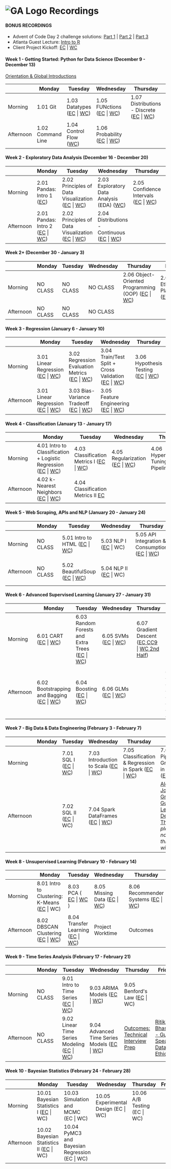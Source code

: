 # ![GA Logo](https://camo.githubusercontent.com/6ce15b81c1f06d716d753a61f5db22375fa684da/68747470733a2f2f67612d646173682e73332e616d617a6f6e6177732e636f6d2f70726f64756374696f6e2f6173736574732f6c6f676f2d39663838616536633963333837313639306533333238306663663535376633332e706e67) Recordings

#### BONUS RECORDINGS

* Advent of Code Day 2 challenge solutions: [Part 1](https://youtu.be/wHFaniciGbQ) \| [Part 2](https://youtu.be/DkUuogWTkL8) \| [Part 3](https://youtu.be/LV7bE4xuMZs)
* Atlanta Guest Lecture: [Intro to R](https://youtu.be/3xjFZ8qCBT8)
* Client Project Kickoff: [EC](https://generalassembly.zoom.us/rec/play/v8ArJuus_D03T4WctgSDVKMvW467eqOs1yZLqfRbmky8UiQBOwGiY7cXZOGDIOs1mvP0U7xmirkj_waC?autoplay=true&continueMode=true&startTime=1580403862000) \| [WC](https://generalassembly.zoom.us/rec/play/tMEofuD8qG03HNCQuASDAf97W47rJ6isgCVKqPJbyRy3AHIDMFChZ-ASN7SEkTZzPN48zSQMVu6xss22?autoplay=true&continueMode=true&startTime=1580411144000)

#### Week 1 - Getting Started: Python for Data Science (December 9 - December 13)

[Orientation & Global Introductions](https://youtu.be/EU1AA27vpMc)

|         | Monday     | Tuesday    | Wednesday  | Thursday| Friday  |
|---------|------------|------------|------------|---------|---------|
| Morning | 1.01 Git | 1.03 Datatypes ([EC](https://youtu.be/TpjVF5Kogx0) \| [WC](https://youtu.be/3p6MasSjixs)) | 1.05 FUNctions ([EC](https://youtu.be/r5gBDR8oc5s) \| [WC](https://youtu.be/-PxUxnEDz38)) | 1.07 Distributions - Discrete ([EC](https://youtu.be/_chxbQ0zHfg) \| [WC](https://youtu.be/YfT7mfVxxvY)) | 1.08 List Comprehensions ([EC](https://youtu.be/MufV3SHTQB8) \| [WC](https://youtu.be/aciYIuxf0ak))|
| Afternoon | 1.02 Command Line | 1.04 Control Flow ([WC](https://youtu.be/66U0Flforsg)) | 1.06 Probability ([EC](https://youtu.be/VVniqoj-05A) \| [WC](https://youtu.be/BbYDeJK1C10)) | | |

#### Week 2 - Exploratory Data Analysis (December 16 - December 20)

|           | Monday        | Tuesday       | Wednesday     | Thursday      | Friday  |
|-----------|---------------|---------------|---------------|---------------|---------|
| Morning   | 2.01 Pandas: Intro 1 ([EC](https://youtu.be/QS9jdTLmcAk)) | 2.02 Principles of Data Visualization ([EC](https://generalassembly.zoom.us/recording/share/jtJp1nWOPDhxrVXQR3tfyM0lP0eR49jJE4Di3XT2KVWwIumekTziMw) \| [WC](https://generalassembly.zoom.us/rec/play/7MElJOmu_G83E4Kc5ASDUfR-W46-LaKsgSVK-vMKnxvhWngKNVOuYOEXN-svy_VQudw7h7AAimwgSCWh?autoplay=true&continueMode=true&startTime=1576602153000)) | 2.03 Exploratory Data Analysis (EDA) ([WC](https://generalassembly.zoom.us/rec/play/uZAufumg-zw3HdHD4QSDBfJxW43rKP2s0ylN86BemUm8AXFWNFb3b-YQZOFw2Gv6y8UCTQ0_MiZOz58G?continueMode=true)) | 2.05 Confidence Intervals ([EC](https://youtu.be/zzTuqVbxqyw) \| [WC](https://youtu.be/s5ZrIZus6OI)) | |
| Afternoon | 2.01 Pandas: Intro 2 ([EC](https://youtu.be/9QCF4UK8FT8) \| [WC](https://generalassembly.zoom.us/rec/play/u5Z-JOyv_T83H9OTsgSDBKJxW47pePis2iBN_PULykrgUCIAYVv1Y7cWYrMPr4C7Ynde_g6e4-y8T-is?continueMode=true)) | 2.02 Principles of Data Visualization ([EC](https://generalassembly.zoom.us/recording/share/qpsCluS0AwMV8ZwDU0xHPF8Phs7LfU74YZi9Q4jQIKmwIumekTziMw) \| [WC](https://generalassembly.zoom.us/rec/play/u5QsIbr6qm83E4KV5QSDVvZ-W420L_2shyEZ-fVbnhrhAngLZAWlY7QSZbfeKahLOKlYH7pKKOATwp2H?continueMode=true)) | 2.04 Distributions - Continuous ([EC](https://generalassembly.zoom.us/recording/share/ERSfEHrgSql0Bj5fS3sTGJarNNhSuPZzCHBEd2-tj2-wIumekTziMw) \| [WC](https://youtu.be/MuFG4lYzImM)) | | |

#### Week 2+ (December 30 - January 3)

|           | Monday        | Tuesday       | Wednesday     | Thursday      | Friday  |
|-----------|---------------|---------------|---------------|---------------|---------|
| Morning   | NO CLASS | NO CLASS | NO CLASS | 2.06 Object-Oriented Programming (OOP) ([EC](https://youtu.be/N0Szc2PNrug) \| [WC](https://youtu.be/zJQkC4waAKA)) | 2.07 Ethics & Plagiarism ([EC](https://youtu.be/eLR9cGQ4vlk) \| [WC](https://generalassembly.zoom.us/rec/play/68B4dLivrT83EtSWsgSDUfd_W9S-e6msh3IW-PJYzBu9W3AGMAHzZLUVauP6tJKObIrIemDRzWf1NhB4?continueMode=true))|
| Afternoon   | NO CLASS | NO CLASS | NO CLASS | | |

#### Week 3 - Regression (January 6 - January 10)

|           | Monday        | Tuesday       | Wednesday     | Thursday      | Friday  |
|-----------|---------------|---------------|---------------|---------------|---------|
| Morning   | 3.01 Linear Regression ([EC](https://generalassembly.zoom.us/rec/play/vMd4d-Cv-z03E9OdswSDAPIvW9XoLK-s2ycX-PEJzE7nVCELOgelNbtGZ-q4Ok_gEyLPJPwE8CoxRbG_?continueMode=true) \| [WC](https://generalassembly.zoom.us/rec/play/6cEscuuuqD03HdSc5QSDUP4tW424evishnAb_vNcyEq1WnZSYVqiM7YTZOoiXFpifJwsIAJDf13TjOh_?continueMode=true))| 3.02 Regression Evaluation Metrics ([EC](https://www.youtube.com/watch?v=gMld2dFYKTc&feature=youtu.be) \| [WC](https://www.youtube.com/watch?v=VIndd-ic82A&feature=youtu.be)) | 3.04 Train/Test Split + Cross Validation ([EC](https://youtu.be/l9AfTny4NlU) \| [WC](https://youtu.be/2avkuLo6ElA)) | 3.06 Hypothesis Testing ([EC](https://youtu.be/64-qofXp-Oc) \| [WC](https://youtu.be/d4zByz468aA)) | 3.07 Model Workflow ([EC 1](https://youtu.be/pM8i0bdJoWY) [EC 2](https://youtu.be/hvZdtJ4T99w) \| [WC](https://youtu.be/SX8jmd_ZlLc)) |
| Afternoon | 3.01 Linear Regression ([EC](https://youtu.be/0oWKOQ0Zguc) \| [WC](https://generalassembly.zoom.us/rec/play/vZMud-r-rGg3EoecswSDC_B5W9XsfKKs1CFP-vUEnxrgB3ECYVSkMLpGYuq6iiX2CrmVowA_W1IdNsBE?continueMode=true)) | 3.03 Bias-Variance Tradeoff ([EC](https://www.youtube.com/watch?v=tR6Tf8MrhGY&feature=youtu.be) \| [WC](https://www.youtube.com/watch?v=a-IzDxffOok&feature=youtu.be))| 3.05 Feature Engineering ([EC](https://youtu.be/5T7uaMkZp8Q) \| [WC](https://youtu.be/Gq_j38ZQdrk)) | | |

#### Week 4 - Classification (January 13 - January 17)

|           | Monday        | Tuesday       | Wednesday     | Thursday      | Friday  |
|-----------|---------------|---------------|---------------|---------------|---------|
| Morning   | 4.01 Intro to Classification + Logistic Regression ([EC](https://generalassembly.zoom.us/rec/share/2tQuFbXV9W9JbLeV73PUffEtA7njaaa813cW_fRfxR6jt6h6tEWFeFRCkZsWJE9u) \| [WC](https://generalassembly.zoom.us/rec/play/vsd8JOurqTo3Sd2U5ASDCqJ7W9S6K66s0ChM86cLxB63UHcAZlHyYeZGMXWw9P2M0FUrLIKvWi0zSzY?continueMode=true)) | 4.03 Classification Metrics I ([EC](https://youtu.be/cHXeBAw8tVs) \| [WC](https://youtu.be/_T891ir51_E)) | 4.05 Regularization ([EC](https://youtu.be/2YKToDIOeBo ) \| [WC](https://youtu.be/fesL_nuZy3Q))| 4.06 Hyperparameter Tuning and Pipelines [EC](https://generalassembly.zoom.us/rec/share/6MMkdeDyx1tLHpHhyxn2AfcjDoXAT6a81SkWrPEPzxuPOVpXkRMmWS8mw1Tt54sP) |  |
| Afternoon | 4.02 k-Nearest Neighbors ([EC](https://youtu.be/3cLMUFKvcag) \| [WC](https://youtu.be/Kjq1q-jr-9s)) | 4.04 Classification Metrics II [EC](https://youtu.be/I1YW4LgkLO8) |  |  |  |

#### Week 5 - Web Scraping, APIs and NLP (January 20 - January 24)

|           | Monday        | Tuesday       | Wednesday     | Thursday      | Friday  |
|-----------|---------------|---------------|---------------|---------------|---------|
| Morning   | NO CLASS | 5.01 Intro to HTML ([EC](https://youtu.be/UcdPnFICyjo) \| [WC](https://youtu.be/SFpit5M2DAM)) | 5.03 NLP I ([EC](https://generalassembly.zoom.us/rec/share/2Odlc-n5zkJLG5XD8B2Hfp4aINvHaaa8hHca8qFbz0gNxx0pdPKlpqdVOzCt_zwR) \| WC) | 5.05 API Integration & Consumption ([EC](https://youtu.be/aHOcK-KzXf4) \| [WC](https://youtu.be/6AiJb7gdVug)) | 5.06 Introduction to AWS ([EC](https://youtu.be/luZsqH69v4A) \| [WC](https://youtu.be/x_sSRJm5vK8)) |
| Afternoon | NO CLASS | 5.02 BeautifulSoup ([EC](https://youtu.be/orSFsr0wl28) \| [WC](https://youtu.be/P7OuAIUBSpM)) | 5.04 NLP II ([EC](https://youtu.be/iqD-0sBhadA) \| WC) |  | [Zach Morris Guest Lecture - Tableau](https://youtu.be/ke4XdgEBQac) |

#### Week 6 - Advanced Supervised Learning (January 27 - January 31)

|           | Monday        | Tuesday       | Wednesday     | Thursday      | Friday  |
|-----------|---------------|---------------|---------------|---------------|---------|
| Morning   | 6.01 CART ([EC](https://generalassembly.zoom.us/rec/share/tPBnM_bh-XxLR430q2TbB60IJJbvX6a8gCMYrqVbmpZCChy00SAP4IvacQ8XtyI) \| [WC](https://generalassembly.zoom.us/rec/share/z9d7IbSg2DJJes-UyG-HQbwzNIDUT6a8hnJI8vELzR2lZYYVpunlZThH0rXtGr7S)) | 6.03 Random Forests and Extra Trees ([EC](https://youtu.be/Mm5OjTajFb8) \| [WC](https://youtu.be/ea3phtwtKBY)) | 6.05 SVMs ([EC](https://youtu.be/Oli7Gr7TihM) \| [WC](https://generalassembly.zoom.us/rec/play/ucB8cL_9rWg3S9TE5QSDU_FwW9S9K_2s1SFM86cKyUvkV3ACO1H1MOZHMLRA5S_DvRnqo1qXfBgaQfA9?continueMode=true)) | 6.07 Gradient Descent ([EC CC9](https://www.youtube.com/watch?v=-IQgo_TT0to) \| [WC 2nd Half](https://generalassembly.zoom.us/rec/play/6MIoc-H6_2g3G9ecsASDU_MoW9XoLqis2yUW-qIFmkfgVHQLNFClN7cUMeuHmIhrVy-djpnb9ii8ikJs?autoplay=true&continueMode=true&startTime=1580408116000))| |
| Afternoon | 6.02 Bootstrapping and Bagging ([EC](https://youtu.be/maf8NtOI93w) \| [WC](https://generalassembly.zoom.us/rec/share/49wyE7f0sW1LXZHBzHPFc7YCDJTET6a8hnNK_6cPzhnE7WIa6TKuUAcxfL11goqV)) | 6.04 Boosting ([EC](https://youtu.be/X7N9-XwNk_c) \| [WC](https://youtu.be/YFm-z8wvXVc)) | 6.06 GLMs ([EC](https://youtu.be/_pLkQeOIfnk) \| [WC](https://generalassembly.zoom.us/rec/play/78Z-crutqjk3G4CT4gSDU_59W9W0e_isgSdPrvcKz0izUCVXOwD3ZuYaa7cFPnTbql5yGW1EAsCXTdjb?continueMode=true)) |  | [Emma Grimes Guest Lecture - EDA, Dashboards, Learning to Learn](https://generalassembly.zoom.us/rec/play/65EuJe7-pmk3H4WS4QSDA_57W9TpLq6s1yNP-_AFyEqwVSZQMFGmZuETNuVlRvN7Le0mZKyTH1p8D0QT?continueMode=true) |

#### Week 7 - Big Data & Data Engineering (February 3 - February 7)

|           | Monday        | Tuesday       | Wednesday     | Thursday      | Friday  |
|-----------|---------------|---------------|---------------|---------------|---------|
| Morning   |  | 7.01 SQL I ([EC](https://youtu.be/OMsV7Cy5YHI) \| [WC](https://youtu.be/50v-iKHlg48)) | 7.03 Introduction to Scala ([EC](https://generalassembly.zoom.us/rec/play/uZEvde6q_Dg3GoeQsQSDV6IsW9XoLqqs1SIe_KBfzE-8AndVNQamYbtGYOrheOevwp-rj1KvxqTabWsw?autoplay=true&continueMode=true&startTime=1580922418000) \| [WC](https://generalassembly.zoom.us/rec/play/uZEvde6q_Dg3GoeQsQSDV6IsW9XoLqqs1SIe_KBfzE-8AndVNQamYbtGYOrheOevwp-rj1KvxqTabWsw?autoplay=true&continueMode=true&startTime=1580922418000)) | 7.05 Classification & Regression in Spark ([EC](https://youtu.be/RzjbEmrkcuE) \| [WC](https://youtu.be/CogBnvLrYo0)) | 7.06 Pipelines & GridSearch in Spark ([EC](https://youtu.be/be438ul7q1w) \| WC) |
| Afternoon |  | 7.02 SQL II ([EC](https://youtu.be/G7SykgcgtUs) \| WC) | 7.04 Spark DataFrames ([EC](https://youtu.be/nMoc-os2lGM) \| [WC](https://generalassembly.zoom.us/rec/play/75UtduCh_Dw3T4eTsASDV6AtW9XpeKusgSNN-PpcxBu2VCUFNFH3buQUZOQnuZbc6x6bJf-5qLCt4az1?continueMode=true)) |  | [Alexis Johnson-Gresham Guest Lecture - Design Thinking](https://generalassembly.zoom.us/rec/share/_9JxaI3C-FFOaNbA03yAWvdxQYnGT6a8hyNP_PcIyRpdqCmV8OIzMlC5Mvjxuw-q) _please do not share this link with others_ |

#### Week 8 - Unsupervised Learning (February 10 - February 14)

|           | Monday        | Tuesday       | Wednesday     | Thursday      | Friday  |
|-----------|---------------|---------------|---------------|---------------|---------|
| Morning   | 8.01 Intro to Clustering: K-Means ([EC](https://generalassembly.zoom.us/rec/play/vZUtcLyt-j03TobBsASDCvQtW47pe_6s1HUYqfoNnUzjByMFNQbyZrAQY7NDk6tVSIJf_fh2TroGaV65?continueMode=true) \| WC)| 8.03 PCA ( [EC](https://generalassembly.zoom.us/rec/share/v_dsDrSp1GVJfIXLsn__db8IT6LMaaa8hCkX_vBfnRwiYGxR1IBfrrlLRe8p5dNn) \| [WC](https://generalassembly.zoom.us/rec/share/ztQpAYj2519IW9b_wRvxUbAsPZq7aaa81yBLqacIxB0vYgyMSlsM8fBzwEXDNoY6) ) | 8.05 Missing Data ([EC](https://generalassembly.zoom.us/rec/share/3NBkHZ_UylFJX8_Q03nQBKMlQ7zsT6a81SRK-vsEzEl282kubg-XMosfsS77pR_R) \| [WC](https://generalassembly.zoom.us/rec/play/uccoIuyurGk3E9KVtQSDBPUrW9W-J_2s0HIcrPtZzk_gU3lRNQajY7JDYeBbsSYetjVjBQz_-r9USQZf?autoplay=true&continueMode=true&startTime=1581527107000))  | 8.06 Recommender Systems ([EC](https://generalassembly.zoom.us/rec/share/4uNKCO3yqkBJS6PXwmeEdIw5OJXHeaa8h3Ma-qJcmk12lQHrZefCA7k9OfSKdmTU) \| [WC](https://generalassembly.zoom.us/rec/share/ovAyIKjip0BOX8_VuGfWQZA5Btv4X6a80CEa86Vbyh6tQAvF2bkkvfes0zy6Zfib)) | 8.07 Word Vectors ([EC](https://generalassembly.zoom.us/rec/share/op1aDo7gtUFIGJHq7R3UY6AGH9jKT6a81CQf-6EMmE_38mWTvxV5GhO_gdimvuKj) \| [WC](https://generalassembly.zoom.us/rec/share/uMFeAY-s_F9JHrfK2gLFZ6wgJ7TaX6a80ykXqPNcmh7eOBxc70u-SYFy8AkjgocV)) |
| Afternoon | 8.02 DBSCAN Clustering ([EC](https://generalassembly.zoom.us/rec/share/3cZVJp3C1yROequR4WriR_A7Bp78X6a80ydP-KEFykq5FJ9FVxk82z51JFwaSqa8) \| [WC](https://generalassembly.zoom.us/rec/share/ovR1bOj5yTJOX7eR0EjFQaorG63CT6a81SJNqaUKxU9yfWNXPvJoOGCGaD-KYUvM)) | 8.04 Transfer Learning ([EC](https://generalassembly.zoom.us/rec/play/7JUoIruorDg3G9GW4gSDAfZwW9TuKPms0XBMr_oIzUaxWiZXMwHwNbEaMOqlsSQOeKqU7LdkFQFoOrUt?continueMode=true) \| [WC](https://generalassembly.zoom.us/rec/play/u5QkJr-vrTs3GtSV4QSDB_ErW43ve_qsgHId-qcFmk-yWyMBY1qlb-NBYrQ-AA5yp3DNs73aurKVN8AP?continueMode=true)) | Project Worktime | Outcomes | Local Time |

#### Week 9 - Time Series Analysis (February 17 - February 21)

|           | Monday        | Tuesday       | Wednesday     | Thursday      | Friday  |
|-----------|---------------|---------------|---------------|---------------|---------|
| Morning   | NO CLASS | 9.01 Intro to Time Series ([EC](https://generalassembly.zoom.us/rec/play/65AqIuqsrD83Sd2XuASDVP96W9S9Kqqs1CMX_PULnR3mAHULO1CkY-RAZR_cVrG3J0aCnVMmHyFJZik?continueMode=true) \| [WC](https://generalassembly.zoom.us/rec/play/78Ulf-2v_G83SNLA4wSDVKR7W467Lv2shncb-vVenUq2VXJVNlLwbrYXM7OtnkO23dwhtayrgxzGuEjk?continueMode=true)) | 9.03 ARIMA Models ([EC](https://generalassembly.zoom.us/rec/share/7-0qEI3I0X1JX4HI9krBXZEBBL3Ueaa8gyhLqfEExRo6ogZQrA4zsJwvao3zAHm3) \| [WC](https://generalassembly.zoom.us/rec/share/7tx2Iajt3HJIZ9LKwlyGV4MqI43Haaa81yBP-fReyUkTyEZKAkZ2dM0xZE5fzZEs)) | 9.05 Benford's Law ([EC](https://generalassembly.zoom.us/rec/play/uMd-ceH9rDk3T9bB4wSDVqB4W47ufaqs0nAd86cMz07gUSJSNlL0ZeRBNrOuTNTvMYgcQiJXKJ6q2LWj?continueMode=true) \| WC) |  |
| Afternoon | NO CLASS | 9.02 Linear Time Series Modeling ([EC](https://generalassembly.zoom.us/rec/share/uspTBaD7qz1ORqeK2mz0RrQFGbr8X6a8gCceqfZbzkjEHKlXyi-_h85jHAC0xG6k) \| [WC](https://generalassembly.zoom.us/rec/share/95xJE4uq0ElLbLPhq2_zR4oEH9ncaaa80HJP_KcMmkY8sB3MIAiC-_s7RnUHphIU)) | 9.04 Advanced Time Series Models ([EC](https://generalassembly.zoom.us/rec/share/_-ZQLfbM-VNIcquWxmGEWe07PpvkX6a8h3MaqPAIyEaSCdbP3OY7RS9CT5o2MhQI) \| [WC](https://generalassembly.zoom.us/rec/share/tcNRE6HB7kZLGLfHzFnvWfYnPpXOaaa81XIar6UFzUjxzk4GVFnVQjUFh10MX-Je)) | [Outcomes: Technical Interview Prep](https://generalassembly.zoom.us/rec/share/_ONrNbf-7VlJZJ3q0mP1W6kEOtjPeaa81ChKqfpbnmqFLXfAdhxd0pX9VqOtTho) | [Ritika Bhasker - Guest Speaker: Data & Ethics](https://generalassembly.zoom.us/rec/share/6-9EFfKqqGFJU7fCyk_jeb4aBoH7aaa81CdL_6IOnx1-ooi3phI_TyyYvRRCNK06) |

#### Week 10 - Bayesian Statistics (February 24 - February 28)

|           | Monday        | Tuesday       | Wednesday     | Thursday      | Friday  |
|-----------|---------------|---------------|---------------|---------------|---------|
| Morning   | 10.01 Bayesian Statistics I ([EC](https://youtu.be/sCPH6qwsxoE) \| WC) | 10.03 Simulation and MCMC (EC \| WC) | 10.05 Experimental Design (EC \| WC) | 10.06 A/B Testing (EC \| WC) |  |
| Afternoon | 10.02 Bayesian Statistics II ([EC](https://generalassembly.zoom.us/rec/share/u8d0bLXBqnJJZqf_t1P0A7wkQbznT6a81HBI-vMEmk0yMIVGDSzs3nwV5EHFGmdP) \| WC) | 10.04 PyMC3 and Bayesian Regression (EC \| WC) |  |  |  |
